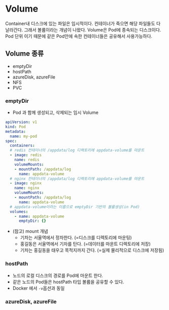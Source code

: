 # Volume
Container내 디스크에 있는 파일은 임시적이다. 컨테이너가 죽으면 해당 파일들도 다 날라간다.
그래서 볼륨이라는 개념이 나왔다.
Volume은 Pod에 종속되는 디스크이다. Pod 단위 이기 때문에 같은 Pod안에 속한 컨테이너들은 공유해서 사용가능하다.

## Volume 종류
* emptyDir
* hostPath
* azureDisk, azureFile
* NFS
* PVC

### emptyDir
* Pod 과 함께 생성되고, 삭제되는 임시 Volume 
```yml
apiVersion: v1
kind: Pod
metadata:
  name: my-pod
spec:
  containers:
  # redis 컨테이너의 /appdata/log 디렉토리에 appdata-volume를 마운트
  - image: redis
    name: redis
    volumeMounts:
    - mountPath: /appdata/log
      name: appdata-volume
  # nginx 컨테이너의 /appdata/log 디렉토리에 appdata-volume를 마운트
  - image: nginx
    name: nginx
    volumeMounts:
    - mountPath: /appdata/log
      name: appdata-volume
  # appdata-volume이라는 이름으로 emptyDir 기반의 볼륨생성(in Pod)
  volumes:
    - name: appdata-volume
      emptyDir: {}
```

* (참고) mount 개념
    * 기차는 서울역에서 정차한다. (=디스크를 디렉토리에 마운팅)
    * 홍길동은 서울역에서 기차를 탄다. (=데이터를 마운트 디렉토리에 저장)
    * 기차는 홍길동을 태우고 목적지까지 간다. (=실제 물리적으로 디스크에 저장됨)

### hostPath
* 노드의 로컬 디스크의 경로를 Pod에 마운트 한다.
* 같은 노드의 Pod들은 hostPath 타입 볼륨을 공유할 수 있다.
* Docker 에서 `-v`옵션과 동일

### azureDisk, azureFile
